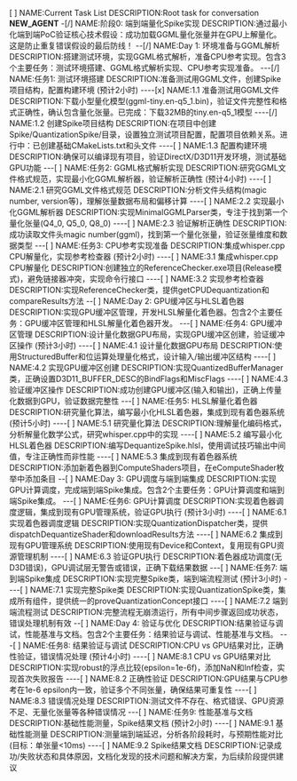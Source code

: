[ ] NAME:Current Task List DESCRIPTION:Root task for conversation __NEW_AGENT__
-[/] NAME:阶段0: 端到端量化Spike实现 DESCRIPTION:通过最小化端到端PoC验证核心技术假设：成功加载GGML量化张量并在GPU上解量化。这是防止重复错误假设的最后防线！
--[/] NAME:Day 1: 环境准备与GGML解析 DESCRIPTION:搭建测试环境，实现GGML格式解析，准备CPU参考实现。包含3个主要任务：测试环境搭建、GGML格式解析实现、CPU参考实现准备。
---[/] NAME:任务1: 测试环境搭建 DESCRIPTION:准备测试用GGML文件，创建Spike项目结构，配置构建环境 (预计2小时)
----[x] NAME:1.1 准备测试用GGML文件 DESCRIPTION:下载小型量化模型(ggml-tiny.en-q5_1.bin)，验证文件完整性和格式正确性，确认包含量化张量。已完成：下载32MB的tiny.en-q5_1模型
----[/] NAME:1.2 创建Spike项目结构 DESCRIPTION:在项目中创建Spike/QuantizationSpike/目录，设置独立测试项目配置，配置项目依赖关系。进行中：已创建基础CMakeLists.txt和头文件
----[ ] NAME:1.3 配置构建环境 DESCRIPTION:确保可以编译现有项目，验证DirectX/D3D11开发环境，测试基础GPU功能
---[ ] NAME:任务2: GGML格式解析实现 DESCRIPTION:研究GGML文件格式规范，实现最小化GGML解析器，验证解析正确性 (预计4小时)
----[ ] NAME:2.1 研究GGML文件格式规范 DESCRIPTION:分析文件头结构(magic number, version等)，理解张量数据布局和偏移计算
----[ ] NAME:2.2 实现最小化GGML解析器 DESCRIPTION:实现MinimalGGMLParser类，专注于找到第一个量化张量(Q4_0, Q5_0, Q8_0)
----[ ] NAME:2.3 验证解析正确性 DESCRIPTION:成功读取文件头magic number(ggml)，找到第一个量化张量，验证张量维度和数据类型
---[ ] NAME:任务3: CPU参考实现准备 DESCRIPTION:集成whisper.cpp CPU解量化，实现参考检查器 (预计2小时)
----[ ] NAME:3.1 集成whisper.cpp CPU解量化 DESCRIPTION:创建独立的ReferenceChecker.exe项目(Release模式)，避免链接器冲突，实现命令行接口
----[ ] NAME:3.2 实现参考检查器 DESCRIPTION:实现ReferenceChecker类，提供getCPUDequantization和compareResults方法
--[ ] NAME:Day 2: GPU缓冲区与HLSL着色器 DESCRIPTION:实现GPU缓冲区管理，开发HLSL解量化着色器。包含2个主要任务：GPU缓冲区管理和HLSL解量化着色器开发。
---[ ] NAME:任务4: GPU缓冲区管理 DESCRIPTION:设计量化数据GPU布局，实现GPU缓冲区创建，验证缓冲区操作 (预计3小时)
----[ ] NAME:4.1 设计量化数据GPU布局 DESCRIPTION:使用StructuredBuffer<uint>和位运算处理量化格式，设计输入/输出缓冲区结构
----[ ] NAME:4.2 实现GPU缓冲区创建 DESCRIPTION:实现QuantizedBufferManager类，正确设置D3D11_BUFFER_DESC的BindFlags和MiscFlags
----[ ] NAME:4.3 验证缓冲区操作 DESCRIPTION:成功创建GPU缓冲区(输入和输出)，正确上传量化数据到GPU，验证数据完整性
---[ ] NAME:任务5: HLSL解量化着色器 DESCRIPTION:研究量化算法，编写最小化HLSL着色器，集成到现有着色器系统 (预计5小时)
----[ ] NAME:5.1 研究量化算法 DESCRIPTION:理解量化编码格式，分析解量化数学公式，研究whisper.cpp中的实现
----[ ] NAME:5.2 编写最小化HLSL着色器 DESCRIPTION:编写DequantizeSpike.hlsl，使用调试技巧输出中间值，专注正确性而非性能
----[ ] NAME:5.3 集成到现有着色器系统 DESCRIPTION:添加新着色器到ComputeShaders项目，在eComputeShader枚举中添加条目
--[ ] NAME:Day 3: GPU调度与端到端集成 DESCRIPTION:实现GPU计算调度，完成端到端Spike集成。包含2个主要任务：GPU计算调度和端到端Spike集成。
---[ ] NAME:任务6: GPU计算调度 DESCRIPTION:实现着色器调度逻辑，集成到现有GPU管理系统，验证GPU执行 (预计3小时)
----[ ] NAME:6.1 实现着色器调度逻辑 DESCRIPTION:实现QuantizationDispatcher类，提供dispatchDequantizeShader和downloadResults方法
----[ ] NAME:6.2 集成到现有GPU管理系统 DESCRIPTION:使用现有Device和Context，复用现有GPU资源管理机制
----[ ] NAME:6.3 验证GPU执行 DESCRIPTION:着色器成功调度(无D3D错误)，GPU调试层无警告或错误，正确下载结果数据
---[ ] NAME:任务7: 端到端Spike集成 DESCRIPTION:实现完整Spike类，端到端流程测试 (预计3小时)
----[ ] NAME:7.1 实现完整Spike类 DESCRIPTION:实现QuantizationSpike类，集成所有组件，提供统一的proveQuantizationConcept接口
----[ ] NAME:7.2 端到端流程测试 DESCRIPTION:完整流程无崩溃运行，所有中间步骤返回成功状态，错误处理机制有效
--[ ] NAME:Day 4: 验证与优化 DESCRIPTION:结果验证与调试，性能基准与文档。包含2个主要任务：结果验证与调试、性能基准与文档。
---[ ] NAME:任务8: 结果验证与调试 DESCRIPTION:CPU vs GPU结果对比，正确性验证，错误情况处理 (预计4小时)
----[ ] NAME:8.1 CPU vs GPU结果对比 DESCRIPTION:实现robust的浮点比较(epsilon=1e-6f)，添加NaN和Inf检查，实现首次失败报告
----[ ] NAME:8.2 正确性验证 DESCRIPTION:GPU结果与CPU参考在1e-6 epsilon内一致，验证多个不同张量，确保结果可重复性
----[ ] NAME:8.3 错误情况处理 DESCRIPTION:测试文件不存在、格式错误、GPU资源不足、无量化张量等各种错误情况
---[ ] NAME:任务9: 性能基准与文档 DESCRIPTION:基础性能测量，Spike结果文档 (预计2小时)
----[ ] NAME:9.1 基础性能测量 DESCRIPTION:测量端到端延迟，分析各阶段耗时，与预期性能对比(目标：单张量<10ms)
----[ ] NAME:9.2 Spike结果文档 DESCRIPTION:记录成功/失败状态和具体原因，文档化发现的技术问题和解决方案，为后续阶段提供建议